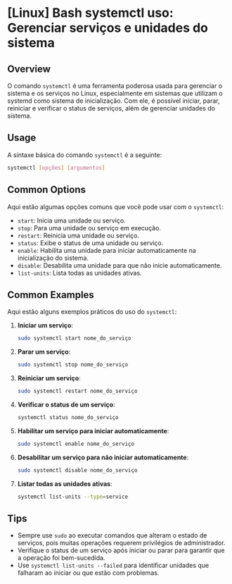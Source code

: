 # [Linux] Bash systemctl uso: Gerenciar serviços e unidades do sistema

## Overview
O comando `systemctl` é uma ferramenta poderosa usada para gerenciar o sistema e os serviços no Linux, especialmente em sistemas que utilizam o systemd como sistema de inicialização. Com ele, é possível iniciar, parar, reiniciar e verificar o status de serviços, além de gerenciar unidades do sistema.

## Usage
A sintaxe básica do comando `systemctl` é a seguinte:

```bash
systemctl [opções] [argumentos]
```

## Common Options
Aqui estão algumas opções comuns que você pode usar com o `systemctl`:

- `start`: Inicia uma unidade ou serviço.
- `stop`: Para uma unidade ou serviço em execução.
- `restart`: Reinicia uma unidade ou serviço.
- `status`: Exibe o status de uma unidade ou serviço.
- `enable`: Habilita uma unidade para iniciar automaticamente na inicialização do sistema.
- `disable`: Desabilita uma unidade para que não inicie automaticamente.
- `list-units`: Lista todas as unidades ativas.

## Common Examples
Aqui estão alguns exemplos práticos do uso do `systemctl`:

1. **Iniciar um serviço**:
   ```bash
   sudo systemctl start nome_do_serviço
   ```

2. **Parar um serviço**:
   ```bash
   sudo systemctl stop nome_do_serviço
   ```

3. **Reiniciar um serviço**:
   ```bash
   sudo systemctl restart nome_do_serviço
   ```

4. **Verificar o status de um serviço**:
   ```bash
   systemctl status nome_do_serviço
   ```

5. **Habilitar um serviço para iniciar automaticamente**:
   ```bash
   sudo systemctl enable nome_do_serviço
   ```

6. **Desabilitar um serviço para não iniciar automaticamente**:
   ```bash
   sudo systemctl disable nome_do_serviço
   ```

7. **Listar todas as unidades ativas**:
   ```bash
   systemctl list-units --type=service
   ```

## Tips
- Sempre use `sudo` ao executar comandos que alteram o estado de serviços, pois muitas operações requerem privilégios de administrador.
- Verifique o status de um serviço após iniciar ou parar para garantir que a operação foi bem-sucedida.
- Use `systemctl list-units --failed` para identificar unidades que falharam ao iniciar ou que estão com problemas.